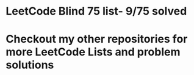 <h1> LeetCode Blind 75 list- 9/75 solved</h1>
<h1> Checkout my other repositories for more LeetCode Lists and problem solutions</h1>
